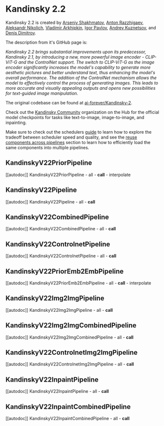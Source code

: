 <!--Copyright 2025 The HuggingFace Team. All rights reserved.
Licensed under the Apache License, Version 2.0 (the "License"); you may not use this file except in compliance with
the License. You may obtain a copy of the License at
http://www.apache.org/licenses/LICENSE-2.0
Unless required by applicable law or agreed to in writing, software distributed under the License is distributed on
an "AS IS" BASIS, WITHOUT WARRANTIES OR CONDITIONS OF ANY KIND, either express or implied. See the License for the
specific language governing permissions and limitations under the License.
-->

# Kandinsky 2.2

Kandinsky 2.2 is created by [Arseniy Shakhmatov](https://github.com/cene555), [Anton Razzhigaev](https://github.com/razzant), [Aleksandr Nikolich](https://github.com/AlexWortega), [Vladimir Arkhipkin](https://github.com/oriBetelgeuse), [Igor Pavlov](https://github.com/boomb0om), [Andrey Kuznetsov](https://github.com/kuznetsoffandrey), and [Denis Dimitrov](https://github.com/denndimitrov).

The description from it's GitHub page is:

*Kandinsky 2.2 brings substantial improvements upon its predecessor, Kandinsky 2.1, by introducing a new, more powerful image encoder - CLIP-ViT-G and the ControlNet support. The switch to CLIP-ViT-G as the image encoder significantly increases the model's capability to generate more aesthetic pictures and better understand text, thus enhancing the model's overall performance. The addition of the ControlNet mechanism allows the model to effectively control the process of generating images. This leads to more accurate and visually appealing outputs and opens new possibilities for text-guided image manipulation.*

The original codebase can be found at [ai-forever/Kandinsky-2](https://github.com/ai-forever/Kandinsky-2).

<Tip>

Check out the [Kandinsky Community](https://huggingface.co/kandinsky-community) organization on the Hub for the official model checkpoints for tasks like text-to-image, image-to-image, and inpainting.

</Tip>

<Tip>

Make sure to check out the schedulers [guide](../../using-diffusers/schedulers) to learn how to explore the tradeoff between scheduler speed and quality, and see the [reuse components across pipelines](../../using-diffusers/loading#reuse-a-pipeline) section to learn how to efficiently load the same components into multiple pipelines.

</Tip>

## KandinskyV22PriorPipeline

[[autodoc]] KandinskyV22PriorPipeline
	- all
	- __call__
	- interpolate

## KandinskyV22Pipeline

[[autodoc]] KandinskyV22Pipeline
	- all
	- __call__

## KandinskyV22CombinedPipeline

[[autodoc]] KandinskyV22CombinedPipeline
	- all
	- __call__

## KandinskyV22ControlnetPipeline

[[autodoc]] KandinskyV22ControlnetPipeline
	- all
	- __call__

## KandinskyV22PriorEmb2EmbPipeline

[[autodoc]] KandinskyV22PriorEmb2EmbPipeline
	- all
	- __call__
	- interpolate

## KandinskyV22Img2ImgPipeline

[[autodoc]] KandinskyV22Img2ImgPipeline
	- all
	- __call__

## KandinskyV22Img2ImgCombinedPipeline

[[autodoc]] KandinskyV22Img2ImgCombinedPipeline
	- all
	- __call__

## KandinskyV22ControlnetImg2ImgPipeline

[[autodoc]] KandinskyV22ControlnetImg2ImgPipeline
	- all
	- __call__

## KandinskyV22InpaintPipeline

[[autodoc]] KandinskyV22InpaintPipeline
	- all
	- __call__

## KandinskyV22InpaintCombinedPipeline

[[autodoc]] KandinskyV22InpaintCombinedPipeline
	- all
	- __call__
